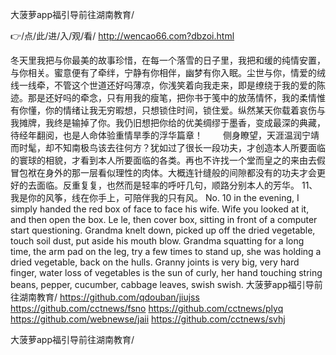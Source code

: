 
大菠萝app福引导前往湖南教育/




👉/点/此/进/入/观/看/ http://wencao66.com?dbzoi.html




冬天里我把与你最美的故事珍惜，在每一个落雪的日子里，我把和缓的纯情安置，与你相关。蜜意便有了牵绊，宁静有你相伴，幽梦有你入眠。尘世与你，情爱的绒线一线牵，不管这个世道还好吗薄凉，你浅笑着向我走来，即是缭绕于我的爱的陈迹。那是还好吗的牵念，只有用我的瘦笔，把你书于笺中的放荡情怀，我的柔情惟有你懂，你的情绪让我无穷暇想，只想锁住时间，锁住爱。纵然某天你载着哀伤与我摊牌，我终是输掉了你。我仍旧想把你给的优美绸缪于墨香，变成最深的典藏，待经年翻阅，也是人命体验重情旱季的浮华篇章！
　　侧身瞭望，天涯温润宁靖而时髦，却不知南极鸟该去往何方？犹如过了很长一段功夫，才创造本人所要面临的寰球的相貌，才看到本人所要面临的各类。再也不许找一个堂而皇之的来由去假冒包袱在身外的那一层看似理性的肉体。大概连针缝般的间隙都没有的功夫才会更好的去面临。反重复复，也然而是轻率的呼吁几句，顺路分别本人的芳华。
	11、我是你的风筝，线在你手上，可陪伴我的只有风。
No. 10 in the evening, I simply handed the red box of face to face his wife.
Wife you looked at it, and then open the box.
Le le, then cover box, sitting in front of a computer start questioning.
Grandma knelt down, picked up off the dried vegetable, touch soil dust, put aside his mouth blow.
Grandma squatting for a long time, the arm pad on the leg, try a few times to stand up, she was holding a dried vegetable, back on the hulls.
Granny joints is very big, very hard finger, water loss of vegetables is the sun of curly, her hand touching string beans, pepper, cucumber, cabbage leaves, swish swish.
大菠萝app福引导前往湖南教育/ https://github.com/qdouban/jiujss
https://github.com/cctnews/fsno
https://github.com/cctnews/plyq
https://github.com/webnewse/jaii
https://github.com/cctnews/svhj





大菠萝app福引导前往湖南教育/
